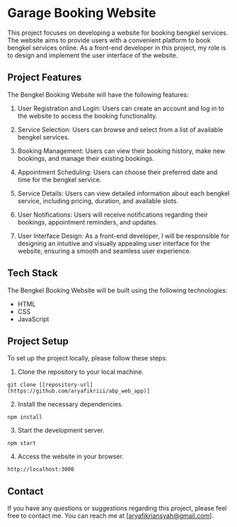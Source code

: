 # Garage Booking Website

This project focuses on developing a website for booking bengkel services. The website aims to provide users with a convenient platform to book bengkel services online. As a front-end developer in this project, my role is to design and implement the user interface of the website.

## Project Features

The Bengkel Booking Website will have the following features:

1. User Registration and Login: Users can create an account and log in to the website to access the booking functionality.

2. Service Selection: Users can browse and select from a list of available bengkel services.

3. Booking Management: Users can view their booking history, make new bookings, and manage their existing bookings.

4. Appointment Scheduling: Users can choose their preferred date and time for the bengkel service.

5. Service Details: Users can view detailed information about each bengkel service, including pricing, duration, and available slots.

6. User Notifications: Users will receive notifications regarding their bookings, appointment reminders, and updates.

7. User Interface Design: As a front-end developer, I will be responsible for designing an intuitive and visually appealing user interface for the website, ensuring a smooth and seamless user experience.

## Tech Stack

The Bengkel Booking Website will be built using the following technologies:

- HTML
- CSS
- JavaScript

## Project Setup

To set up the project locally, please follow these steps:

1. Clone the repository to your local machine.

```
git clone [[repository-url](https://github.com/aryafikriii/abp_web_app)]
```

2. Install the necessary dependencies.

```
npm install
```

3. Start the development server.

```
npm start
```

4. Access the website in your browser.

```
http://localhost:3000
```

## Contact

If you have any questions or suggestions regarding this project, please feel free to contact me. You can reach me at [aryafikriansyah@gmail.com].
